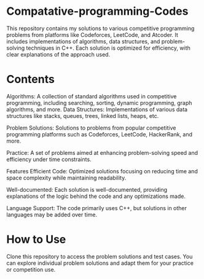 # Compatative-programming-Codes
 This repository contains my solutions to various competitive programming problems from platforms like Codeforces, LeetCode, and Atcoder. It includes implementations of algorithms, data structures, and problem-solving techniques in C++. Each solution is optimized for efficiency, with clear explanations of the approach used.
 
# Contents 
Algorithms: A collection of standard algorithms used in competitive programming, including searching, sorting, dynamic programming, graph algorithms, and more.
Data Structures: Implementations of various data structures like stacks, queues, trees, linked lists, heaps, etc.

Problem Solutions: Solutions to problems from popular competitive programming platforms such as Codeforces, LeetCode, HackerRank, and more.

Practice: A set of problems aimed at enhancing problem-solving speed and efficiency under time constraints.

Features
Efficient Code: Optimized solutions focusing on reducing time and space complexity while maintaining readability.

Well-documented: Each solution is well-documented, providing explanations of the logic behind the code and any optimizations made.

Language Support: The code primarily uses C++, but solutions in other languages may be added over time.

# How to Use
Clone this repository to access the problem solutions and test cases. You can explore individual problem solutions and adapt them for your practice or competition use.
